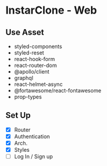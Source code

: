 # InstarClone - Web

## Use Asset

- styled-components
- styled-reset
- react-hook-form
- react-router-dom
- @apollo/client
- graphql
- react-helmet-async
- @fortawesome/react-fontawesome
- prop-types

## Set Up

- [x] Router
- [x] Authentication
- [x] Arch.
- [x] Styles
- [ ] Log In / Sign up
